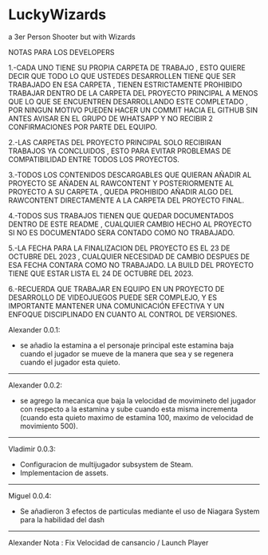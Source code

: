 # LuckyWizards
a 3er Person Shooter but with Wizards 

NOTAS PARA LOS DEVELOPERS 

1.-CADA UNO TIENE SU PROPIA CARPETA DE TRABAJO , ESTO QUIERE DECIR QUE TODO LO QUE USTEDES DESARROLLEN TIENE QUE SER TRABAJADO EN ESA CARPETA , TIENEN ESTRICTAMENTE PROHIBIDO TRABAJAR DENTRO DE LA CARPETA DEL PROYECTO PRINCIPAL
A MENOS QUE LO QUE SE ENCUENTREN DESARROLLANDO ESTE COMPLETADO , POR NINGUN MOTIVO PUEDEN HACER UN COMMIT HACIA EL GITHUB SIN ANTES AVISAR EN EL GRUPO DE WHATSAPP Y NO RECIBIR 2 CONFIRMACIONES POR PARTE DEL EQUIPO.

2.-LAS CARPETAS DEL PROYECTO PRINCIPAL SOLO RECIBIRAN TRABAJOS YA CONCLUIDOS , ESTO PARA EVITAR PROBLEMAS DE COMPATIBILIDAD ENTRE TODOS LOS PROYECTOS.

3.-TODOS LOS CONTENIDOS DESCARGABLES QUE QUIERAN AÑADIR AL PROYECTO SE AÑADEN AL RAWCONTENT Y POSTERIORMENTE AL PROYECTO A SU CARPETA , QUEDA PROHIBIDO AÑADIR ALGO DEL RAWCONTENT DIRECTAMENTE A LA CARPETA DEL PROYECTO FINAL.

4.-TODOS SUS TRABAJOS TIENEN QUE QUEDAR DOCUMENTADOS DENTRO DE ESTE README , CUALQUIER CAMBIO HECHO AL PROYECTO SI NO ES DOCUMENTADO SERA CONTADO COMO NO TRABAJADO.

5.-LA FECHA PARA LA FINALIZACION DEL PROYECTO ES EL 23 DE OCTUBRE DEL 2023 , CUALQUIER NECESIDAD DE CAMBIO DESPUES DE ESA FECHA CONTARA COMO NO TRABAJADO. LA BUILD DEL PROYECTO TIENE QUE ESTAR LISTA EL 24 DE OCTUBRE DEL 2023.

6.-RECUERDA QUE TRABAJAR EN EQUIPO EN UN PROYECTO DE DESARROLLO DE VIDEOJUEGOS PUEDE SER COMPLEJO, Y ES IMPORTANTE MANTENER UNA COMUNICACIÓN EFECTIVA Y UN ENFOQUE DISCIPLINADO EN CUANTO AL CONTROL DE VERSIONES. 

Alexander 0.0.1: 
- se añadio la estamina a el personaje principal este estamina baja cuando el jugador se mueve de la manera que sea y se regenera cuando el jugador esta quieto.

-----------------------------------------------------
Alexander 0.0.2: 
- se agrego la mecanica que baja la velocidad de movimineto del jugador con respecto a la estamina y sube cuando esta misma incrementa (cuando esta quieto maximo de estamina
  100, maximo de velocidad de movimiento 500).
-----------------------------------------------------
Vladimir 0.0.3:
- Configuracion de multijugador subsystem de Steam.
- Implementacion de assets.
-----------------------------------------------------
Miguel 0.0.4:
- Se añadieron 3 efectos de particulas mediante el uso de Niagara System para la habilidad del dash

-----------------------------------------------------

Alexander Nota : Fix Velocidad de cansancio / Launch Player 
